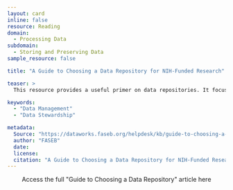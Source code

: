 ```yaml
---
layout: card
inline: false
resource: Reading
domain:
  - Processing Data
subdomain:
  - Storing and Preserving Data
sample_resource: false

title: "A Guide to Choosing a Data Repository for NIH-Funded Research"

teaser: >
  This resource provides a useful primer on data repositories. It focuses specifically on NIH-funded research, but also contains a lot of useful general information (such as a discussion of different repository types, repository features, and considerations for sensitive data).

keywords:
  - "Data Management"
  - "Data Stewardship"

metadata:
  Source: "https://dataworks.faseb.org/helpdesk/kb/guide-to-choosing-a-data-repository"
  author: "FASEB"
  date:
  license:
  citation: "A Guide to Choosing a Data Repository for NIH-Funded Research.' https://dataworks.faseb.org/helpdesk/kb/guide-to-choosing-a-data-repository. Accessed 4 December 2024."
---
```


<div>
  <center>
  <sl-button-group label="Alignment">
  <sl-button href="https://dataworks.faseb.org/helpdesk/kb/guide-to-choosing-a-data-repository)">Access the full "Guide to Choosing a Data Repository" article here</sl-button>
  </sl-button-group>
</center>
</div>
